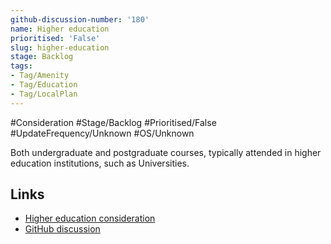 ```yaml
---
github-discussion-number: '180'
name: Higher education
prioritised: 'False'
slug: higher-education
stage: Backlog
tags:
- Tag/Amenity
- Tag/Education
- Tag/LocalPlan
---
```


#Consideration #Stage/Backlog #Prioritised/False #UpdateFrequency/Unknown #OS/Unknown

Both undergraduate and postgraduate courses, typically attended in higher education institutions, such as Universities.

## Links

* [Higher education consideration](https://design.planning.data.gov.uk/planning-consideration/higher-education)
* [GitHub discussion](https://github.com/digital-land/data-standards-backlog/discussions/180)